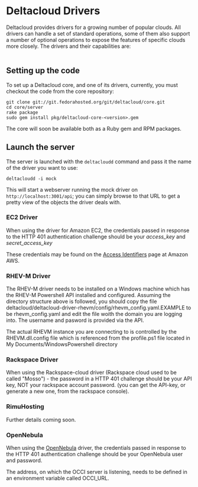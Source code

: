 # Deltacloud Drivers

Deltacloud provides drivers for a growing number of popular clouds. All drivers
can handle a set of standard operations, some of them also support a number of
optional operations to expose the features of specific clouds more closely. The
drivers and their capabilities are:

<table providers></table>

## Setting up the code

To set up a Deltacloud core, and one of its drivers, currently, you must
checkout the code from the core repository:

    git clone git://git.fedorahosted.org/git/deltacloud/core.git
    cd core/server
    rake package
    sudo gem install pkg/deltacloud-core-<version>.gem

The core will soon be available both as a Ruby gem and RPM packages.

## Launch the server

The server is launched with the `deltacloudd` command and pass it the name
of the driver you want to use:

    deltacloudd -i mock

This will start a webserver running the mock driver on
`http://localhost:3001/api`; you can simply browse to that URL to get a
pretty view of the objects the driver deals with.

### EC2 Driver

When using the driver for Amazon EC2, the credentials passed in
response to the HTTP 401 authentication challenge should be your
*access_key* and *secret_access_key*

These credentials may be found on the [Access Identifiers](http://aws-portal.amazon.com/gp/aws/developer/account/index.html?action=access-key)
page at Amazon AWS.

### RHEV-M Driver

The RHEV-M driver needs to be installed on a Windows machine which has the
RHEV-M Powershell API installed and configured. Assuming the directory
structure above is followed, you should copy the file
deltacloud/deltacloud-driver-rhevm/config/rhevm_config.yaml.EXAMPLE to be
rhevm_config.yaml and edit the file woith the domain you are logging into.
The username and pasword is provided via the API.

The actual RHEVM instance you are connecting to is controlled by
the RHEVM.dll.config file which is referenced from the profile.ps1
file located in My Documents/WindowsPowershell directory

### Rackspace Driver

When using the Rackspace-cloud driver (Rackspace cloud used to be called
"Mosso") - the password in a HTTP 401 challenge should be your API key, NOT
your rackspace account password.  (you can get the API-key, or generate a
new one, from the rackspace console).

### RimuHosting

Further details coming soon.

### OpenNebula

When using the [OpenNebula](http://www.opennebula.org/) driver, the
credentials passed in response to the HTTP 401 authentication challenge
should be your OpenNebula user and password.

The address, on which the OCCI server is listening, needs to be defined in
an environment variable called OCCI_URL.
